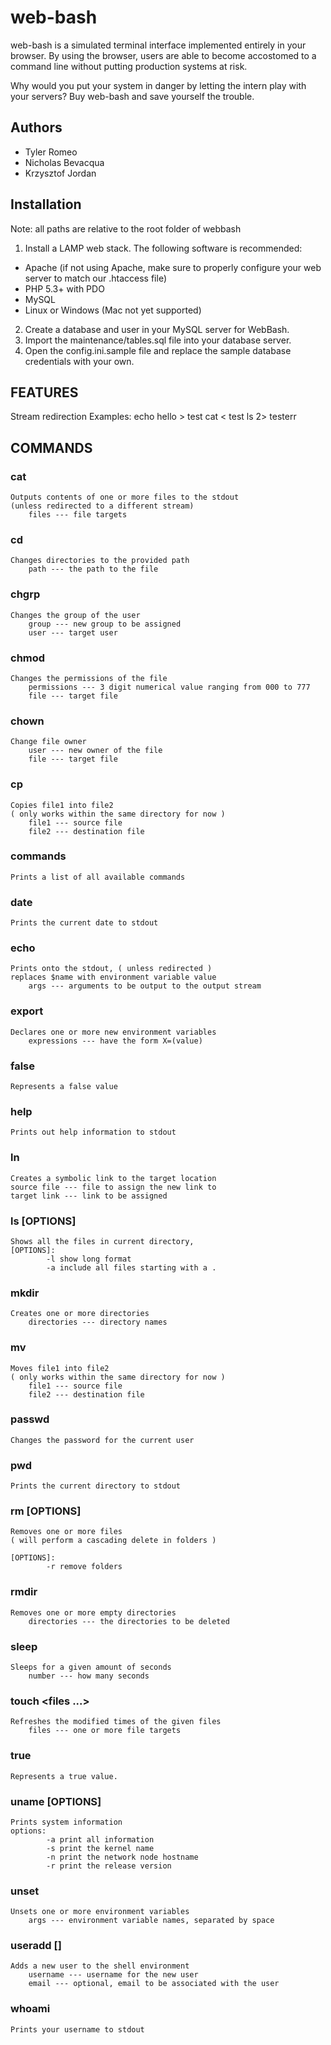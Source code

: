 web-bash
========

web-bash is a simulated terminal interface implemented entirely in your browser.
By using the browser, users are able to become accostomed to a command line without
putting production systems at risk.

Why would you put your system in danger by letting the intern play with your servers?
Buy web-bash and save yourself the trouble.

Authors
-------
* Tyler Romeo
* Nicholas Bevacqua
* Krzysztof Jordan

## Installation
Note: all paths are relative to the root folder of webbash

1. Install a LAMP web stack. The following software is recommended:
 + Apache (if not using Apache, make sure to properly configure your web server to
   match our .htaccess file)
 + PHP 5.3+ with PDO
 + MySQL
 + Linux or Windows (Mac not yet supported)
2. Create a database and user in your MySQL server for WebBash.
3. Import the maintenance/tables.sql file into your database server.
4. Open the config.ini.sample file and replace the sample database credentials with
   your own.

## FEATURES

Stream redirection
Examples:
	echo hello > test
	cat < test
	ls 2> testerr

## COMMANDS

### cat <files>
	Outputs contents of one or more files to the stdout 
	(unless redirected to a different stream)
		files --- file targets

### cd <path>
	Changes directories to the provided path
		path --- the path to the file


### chgrp <group> <user> 
	Changes the group of the user
		group --- new group to be assigned
		user --- target user

### chmod <permissions> <file>
	Changes the permissions of the file
		permissions --- 3 digit numerical value ranging from 000 to 777
		file --- target file


### chown <user> <file>
	Change file owner
		user --- new owner of the file
		file --- target file


### cp <file1> <file2>
	Copies file1 into file2 
	( only works within the same directory for now )
		file1 --- source file
		file2 --- destination file

### commands
	Prints a list of all available commands

### date
	Prints the current date to stdout

### echo <args>
	Prints onto the stdout, ( unless redirected ) 
	replaces $name with environment variable value
		args --- arguments to be output to the output stream

### export <expressions>
	Declares one or more new environment variables
		expressions --- have the form X=(value)

### false
	Represents a false value	

### help
	Prints out help information to stdout

### ln <source file> <target link>
	Creates a symbolic link to the target location
	source file --- file to assign the new link to
	target link --- link to be assigned


### ls [OPTIONS]
	Shows all the files in current directory,
	[OPTIONS]: 
			-l show long format
			-a include all files starting with a .


### mkdir <directories>
	Creates one or more directories
		directories --- directory names

### mv <file1> <file2>
	Moves file1 into file2
	( only works within the same directory for now )
		file1 --- source file 
		file2 --- destination file

### passwd
	Changes the password for the current user

### pwd
	Prints the current directory to stdout

### rm [OPTIONS] <files>
	Removes one or more files 
	( will perform a cascading delete in folders )

	[OPTIONS]:
			-r remove folders

### rmdir <directories>
	Removes one or more empty directories
		directories --- the directories to be deleted

### sleep <number>
	Sleeps for a given amount of seconds
		number --- how many seconds

### touch <files ...>
	Refreshes the modified times of the given files
		files --- one or more file targets

### true
	Represents a true value.

### uname [OPTIONS]
	Prints system information
	options: 
			-a print all information
			-s print the kernel name
			-n print the network node hostname
			-r print the release version

### unset <args>
	Unsets one or more environment variables
		args --- environment variable names, separated by space

### useradd <username> [<email>] 
	Adds a new user to the shell environment
		username --- username for the new user
		email --- optional, email to be associated with the user

### whoami
	Prints your username to stdout
